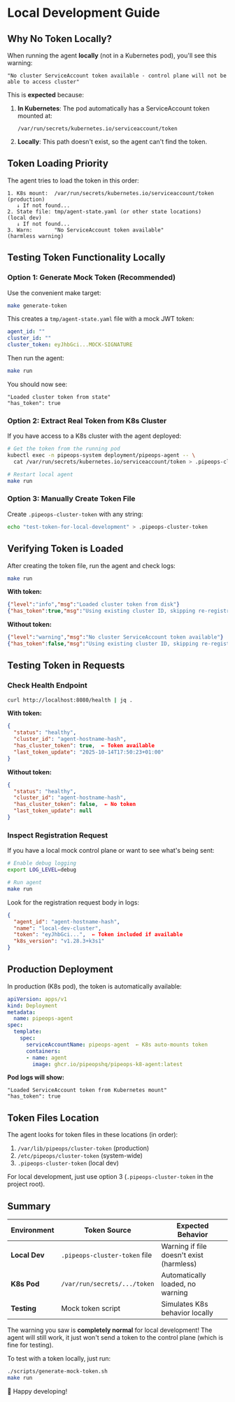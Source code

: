 # Local Development Guide

## Why No Token Locally?

When running the agent **locally** (not in a Kubernetes pod), you'll see this warning:

```
"No cluster ServiceAccount token available - control plane will not be able to access cluster"
```

This is **expected** because:

1. **In Kubernetes**: The pod automatically has a ServiceAccount token mounted at:
   ```
   /var/run/secrets/kubernetes.io/serviceaccount/token
   ```

2. **Locally**: This path doesn't exist, so the agent can't find the token.

## Token Loading Priority

The agent tries to load the token in this order:

```
1. K8s mount:  /var/run/secrets/kubernetes.io/serviceaccount/token  (production)
   ↓ If not found...
2. State file: tmp/agent-state.yaml (or other state locations)     (local dev)
   ↓ If not found...
3. Warn:       "No ServiceAccount token available"                 (harmless warning)
```

## Testing Token Functionality Locally

### Option 1: Generate Mock Token (Recommended)

Use the convenient make target:

```bash
make generate-token
```

This creates a `tmp/agent-state.yaml` file with a mock JWT token:

```yaml
agent_id: ""
cluster_id: ""
cluster_token: eyJhbGci...MOCK-SIGNATURE
```

Then run the agent:

```bash
make run
```

You should now see:

```
"Loaded cluster token from state"
"has_token": true
```

### Option 2: Extract Real Token from K8s Cluster

If you have access to a K8s cluster with the agent deployed:

```bash
# Get the token from the running pod
kubectl exec -n pipeops-system deployment/pipeops-agent -- \
  cat /var/run/secrets/kubernetes.io/serviceaccount/token > .pipeops-cluster-token

# Restart local agent
make run
```

### Option 3: Manually Create Token File

Create `.pipeops-cluster-token` with any string:

```bash
echo "test-token-for-local-development" > .pipeops-cluster-token
```

## Verifying Token is Loaded

After creating the token file, run the agent and check logs:

```bash
make run
```

**With token:**
```json
{"level":"info","msg":"Loaded cluster token from disk"}
{"has_token":true,"msg":"Using existing cluster ID, skipping re-registration"}
```

**Without token:**
```json
{"level":"warning","msg":"No cluster ServiceAccount token available"}
{"has_token":false,"msg":"Using existing cluster ID, skipping re-registration"}
```

## Testing Token in Requests

### Check Health Endpoint

```bash
curl http://localhost:8080/health | jq .
```

**With token:**
```json
{
  "status": "healthy",
  "cluster_id": "agent-hostname-hash",
  "has_cluster_token": true,  ← Token available
  "last_token_update": "2025-10-14T17:50:23+01:00"
}
```

**Without token:**
```json
{
  "status": "healthy",
  "cluster_id": "agent-hostname-hash",
  "has_cluster_token": false,  ← No token
  "last_token_update": null
}
```

### Inspect Registration Request

If you have a local mock control plane or want to see what's being sent:

```bash
# Enable debug logging
export LOG_LEVEL=debug

# Run agent
make run
```

Look for the registration request body in logs:
```json
{
  "agent_id": "agent-hostname-hash",
  "name": "local-dev-cluster",
  "token": "eyJhbGci...",  ← Token included if available
  "k8s_version": "v1.28.3+k3s1"
}
```

## Production Deployment

In production (K8s pod), the token is automatically available:

```yaml
apiVersion: apps/v1
kind: Deployment
metadata:
  name: pipeops-agent
spec:
  template:
    spec:
      serviceAccountName: pipeops-agent  ← K8s auto-mounts token
      containers:
      - name: agent
        image: ghcr.io/pipeopshq/pipeops-k8-agent:latest
```

**Pod logs will show:**
```
"Loaded ServiceAccount token from Kubernetes mount"
"has_token": true
```

## Token Files Location

The agent looks for token files in these locations (in order):

1. `/var/lib/pipeops/cluster-token` (production)
2. `/etc/pipeops/cluster-token` (system-wide)
3. `.pipeops-cluster-token` (local dev)

For local development, just use option 3 (`.pipeops-cluster-token` in the project root).

## Summary

| Environment | Token Source | Expected Behavior |
|-------------|--------------|-------------------|
| **Local Dev** | `.pipeops-cluster-token` file | Warning if file doesn't exist (harmless) |
| **K8s Pod** | `/var/run/secrets/.../token` | Automatically loaded, no warning |
| **Testing** | Mock token script | Simulates K8s behavior locally |

The warning you saw is **completely normal** for local development! The agent will still work, it just won't send a token to the control plane (which is fine for testing).

To test with a token locally, just run:

```bash
./scripts/generate-mock-token.sh
make run
```

🚀 Happy developing!
